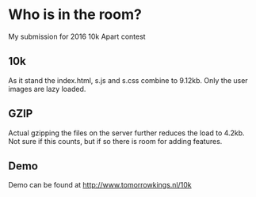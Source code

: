 # Who is in the room?
My submission for 2016 10k Apart contest

## 10k
As it stand the index.html, s.js and s.css combine to 9.12kb.
Only the user images are lazy loaded.

## GZIP
Actual gzipping the files on the server further reduces the load to 4.2kb. Not sure if this counts, but if so there is room for adding features.

## Demo
Demo can be found at http://www.tomorrowkings.nl/10k


